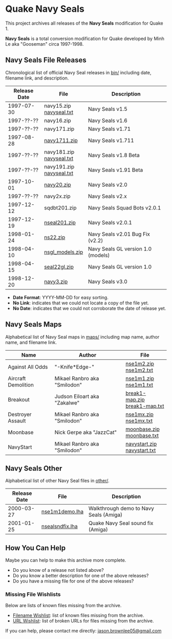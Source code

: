 # Quake Navy Seals

This project archives all releases of the **Navy Seals** modification for Quake 1.

**Navy Seals** is a total conversion modification for Quake developed by Minh Le aka "Gooseman" circa 1997-1998.

## Navy Seals File Releases

Chronological list of official Navy Seal releases in [bin/](bin/) including date, filename link, and description.

Release Date | File | Description
--- | --- | ---
1997-07-30 | navy15.zip<br>[navyseal.txt](bin/navyseal15.txt) | Navy Seals v1.5
1997-??-?? | navy16.zip | Navy Seals v1.6
1997-??-?? | navy171.zip | Navy Seals v1.71
1997-08-28 | [navy1711.zip](bin/navy1711.zip) | Navy Seals v1.711
1997-??-?? | navy181.zip<br>[navyseal.txt](bin/navyseal18.txt) | Navy Seals v1.8 Beta
1997-??-?? | navy191.zip<br>[navyseal.txt](bin/navyseal19.txt) | Navy Seals v1.91 Beta
1997-10-01 | [navy20.zip](bin/navy20.zip) | Navy Seals v2.0
1997-??-?? | navy2x.zip | Navy Seals v2.x
1997-12-12 | sqdbt201.zip | Navy Seals Squad Bots v2.0.1
1997-12-19 | [nseal201.zip](bin/nseal201.zip) | Navy Seals v2.0.1
1998-01-24 | [ns22.zip](bin/ns22.zip) | Navy Seals v2.01 Bug Fix (v2.2)
1998-04-10 | [nsgl_models.zip](bin/nsgl_mod.zip) | Navy Seals GL version 1.0 (models)
1998-04-15 | [seal22gl.zip](bin/seal22gl.zip) | Navy Seals GL version 1.0
1998-12-20 | [navy3.zip](bin/navy3.zip) | Navy Seals v3.0

* **Date Format**: YYYY-MM-DD for easy sorting.
* **No Link**: indicates that we could not locate a copy of the file yet.
* **No Date**: indicates that we could not corroborate the date of release yet.

## Navy Seals Maps

Alphabetical list of Navy Seal maps in [maps/](maps/) including map name, author name, and filename link.

Name | Author | File
--- | --- | ---
Against All Odds | "-Knife*Edge-" | [nse1m2.zip](maps/nse1m2.zip)<br>[nse1m2.txt](maps/nse1m2.txt)
Aircraft Demolition | Mikael Ranbro aka "Smilodon" | [nse1m1.zip](maps/nse1m1.zip)<br>[nse1m1.txt](maps/nse1m1.txt)
Breakout | Judson Eiloart aka "Zakalwe" | [break1-map.zip](maps/break1-map.zip)<br>[break1-map.txt](maps/break1-map.txt)
Destroyer Assault | Mikael Ranbro aka "Smilodon" | [nse1mx.zip](maps/nse1mx.zip)<br>[nse1mx.txt](maps/nse1mx.txt)
Moonbase | Nick Gerpe aka "JazzCat" | [moonbase.zip](maps/moonbase.zip)<br>[moonbase.txt](maps/moonbase.txt)
NavyStart | Mikael Ranbro aka "Smilodon" | [navystart.zip](maps/navystart.zip)<br>[navystart.txt](maps/navystart.txt)

## Navy Seals Other

Alphabetical list of other Navy Seal files in [other/](other/).

Release Date | File | Description
--- | --- | ---
2000-03-27 | [nse1m1demo.lha](other/nse1m1demo.lha) | Walkthrough demo to Navy Seals (Amiga)
2001-01-25 | [nsealsndfix.lha](other/nsealsndfix.lha) | Quake Navy Seal sound fix (Amiga)

## How You Can Help

Maybe you can help to make this archive more complete.

* Do you know of a release not listed above?
* Do you know a better description for one of the above releases?
* Do you have a missing file for one of the above releases?

### Missing File Wishlists

Below are lists of known files missing from the archive.

* [Filename Wishlist](research/wishlist.txt): list of known files missing from the archive.
* [URL Wishlist](research/wishlist_urls.txt): list of broken URLs for files missing from the archive.

If you can help, please contact me directly: jason.brownlee05@gmail.com
